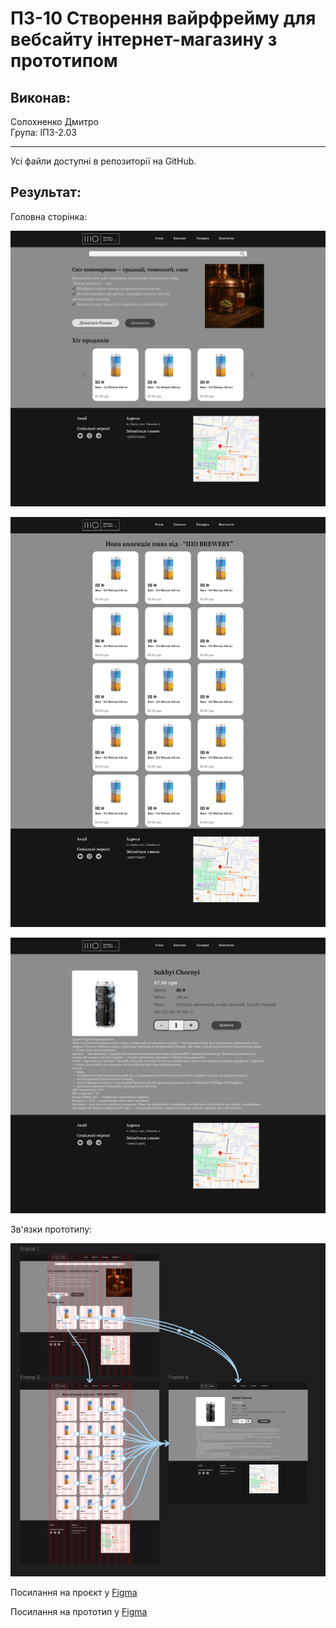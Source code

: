 # ПЗ-10 Створення вайрфрейму для вебсайту інтернет-магазину з прототипом

## Виконав:
Солохненко Дмитро  
Група: ІПЗ-2.03

---
Усі файли доступні в репозиторії на GitHub.

## Результат:

Головна сторінка:

![1](https://github.com/ahq504/UX-UI/blob/main/workshop10/Frame%201.png)

![2](https://github.com/ahq504/UX-UI/blob/main/workshop10/Frame%203.png)

![3](https://github.com/ahq504/UX-UI/blob/main/workshop10/Frame%204.png)


Зв'язки прототипу:

![image](https://github.com/ahq504/UX-UI/blob/main/workshop10/2025-05-18_23-50.png)

Посилання на проєкт у [Figma](https://www.figma.com/design/kWssp3Pdh1mN6rPXVRqrdk/Workshop-10?node-id=0-1&t=WIj08PAtF9zIZ4c8-1)

Посилання на прототип у [Figma](https://www.figma.com/proto/kWssp3Pdh1mN6rPXVRqrdk/Workshop-10?page-id=0%3A1&node-id=1-352&viewport=196%2C87%2C0.29&t=PDwHRckbIjqPy4ws-1&scaling=min-zoom&content-scaling=fixed)
